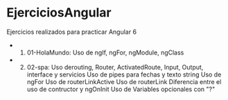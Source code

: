 # EjerciciosAngular
Ejercicios realizados para practicar Angular 6

- 1. 01-HolaMundo: Uso de ngIf, ngFor, ngModule, ngClass
- 2. 02-spa: Uso derouting, Router, ActivatedRoute, Input, Output, interface y servicios
    Uso de pipes para fechas y texto string
    Uso de ngFor
    Uso de routerLinkActive
    Uso de routerLink
    Diferencia entre el uso de contructor y ngOnInit
    Uso de Variables opcionales con "?"

